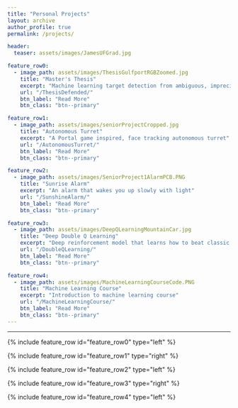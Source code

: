 ```yaml
---
title: "Personal Projects"
layout: archive
author_profile: true
permalink: /projects/

header:
  teaser: assets/images/JamesUFGrad.jpg

feature_row0:
  - image_path: assets/images/ThesisGulfportRGBZoomed.jpg
    title: "Master's Thesis"
    excerpt: "Machine learning target detection from ambiguous, imprecise data"
    url: "/ThesisDefended/"
    btn_label: "Read More"
    btn_class: "btn--primary"

feature_row1:
  - image_path: assets/images/seniorProjectCropped.jpg
    title: "Autonomous Turret"
    excerpt: "A Portal game inspired, face tracking autonomous turret"
    url: "/AutonomousTurret/"
    btn_label: "Read More"
    btn_class: "btn--primary"

feature_row2:
  - image_path: assets/images/SeniorProject1AlarmPCB.PNG
    title: "Sunrise Alarm"
    excerpt: "An alarm that wakes you up slowly with light"
    url: "/SunshineAlarm/"
    btn_label: "Read More"
    btn_class: "btn--primary"

feature_row3:
  - image_path: assets/images/DeepQLearningMountainCar.jpg
    title: "Deep Double Q Learning"
    excerpt: "Deep reinforcement model that learns how to beat classic control problems"
    url: "/DoubleQLearning/"
    btn_label: "Read More"
    btn_class: "btn--primary"

feature_row4:
  - image_path: assets/images/MachineLearningCourseCode.PNG
    title: "Machine Learning Course"
    excerpt: "Introduction to machine learning course"
    url: "/MachineLearningCourse/"
    btn_label: "Read More"
    btn_class: "btn--primary"
---
```


---

{% include feature_row id="feature_row0" type="left" %}

{% include feature_row id="feature_row1" type="right" %}

{% include feature_row id="feature_row2" type="left" %}

{% include feature_row id="feature_row3" type="right" %}

{% include feature_row id="feature_row4" type="left" %}
